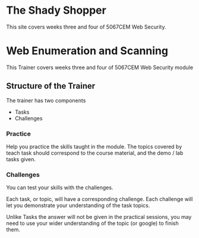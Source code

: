 # The Shady Shopper




This site covers weeks three and four of 5067CEM Web Security.







# Web Enumeration and Scanning

This Trainer covers weeks three and four of 5067CEM Web Security module

## Structure of the Trainer

The trainer has two components

  - Tasks
  - Challenges

### Practice

Help you practice the skills taught in the module.
The topics covered by teach task  should correspond to the course material, and the demo / lab tasks
given.

### Challenges

You can test your skills with the challenges.

Each task, or topic, will have a corresponding challenge.
Each challenge will let you demonstrate your understanding of the task topics.

Unlike Tasks the answer will not be given in the practical sessions,
you may need to use your wider understanding of the topic (or google) to finish them.
